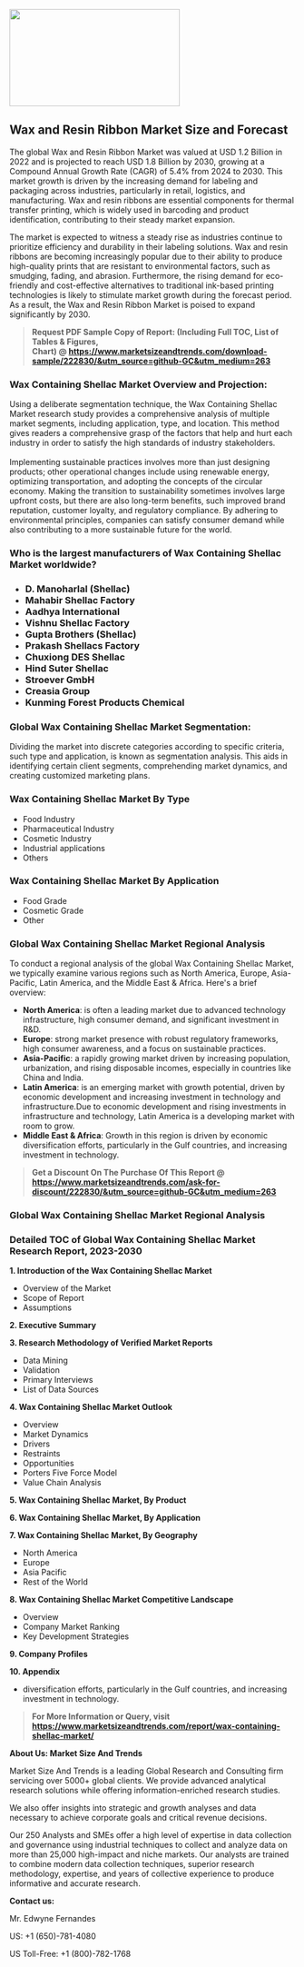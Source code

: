 <p><img class="alignnone size-medium wp-image-20088" src="https://ffe5etoiles.com/wp-content/uploads/2024/12/MST1-300x171.png" alt="" width="300" height="171" /></p><h2>Wax and Resin Ribbon Market Size and Forecast</h2><p>The global Wax and Resin Ribbon Market was valued at USD 1.2 Billion in 2022 and is projected to reach USD 1.8 Billion by 2030, growing at a Compound Annual Growth Rate (CAGR) of 5.4% from 2024 to 2030. This market growth is driven by the increasing demand for labeling and packaging across industries, particularly in retail, logistics, and manufacturing. Wax and resin ribbons are essential components for thermal transfer printing, which is widely used in barcoding and product identification, contributing to their steady market expansion.</p><p>The market is expected to witness a steady rise as industries continue to prioritize efficiency and durability in their labeling solutions. Wax and resin ribbons are becoming increasingly popular due to their ability to produce high-quality prints that are resistant to environmental factors, such as smudging, fading, and abrasion. Furthermore, the rising demand for eco-friendly and cost-effective alternatives to traditional ink-based printing technologies is likely to stimulate market growth during the forecast period. As a result, the Wax and Resin Ribbon Market is poised to expand significantly by 2030.</p></p><blockquote id="" class=""><strong>Request PDF Sample Copy of Report: (Including Full TOC, List of Tables &amp; Figures, Chart)&nbsp;@&nbsp;<strong><a href="https://www.marketsizeandtrends.com/download-sample/222830/&utm_source=github-GC&utm_medium=263" target="_blank">https://www.marketsizeandtrends.com/download-sample/222830/&utm_source=github-GC&utm_medium=263</a></strong></strong></blockquote><h3 id="" class="">Wax Containing Shellac Market&nbsp;Overview and Projection:</h3><p id="" class="">Using a deliberate segmentation technique, the Wax Containing Shellac Market research study provides a comprehensive analysis of multiple market segments, including application, type, and location. This method gives readers a comprehensive grasp of the factors that help and hurt each industry in order to satisfy the high standards of industry stakeholders. <br /> <br />Implementing sustainable practices involves more than just designing products; other operational changes include using renewable energy, optimizing transportation, and adopting the concepts of the circular economy. Making the transition to sustainability sometimes involves large upfront costs, but there are also long-term benefits, such improved brand reputation, customer loyalty, and regulatory compliance. By adhering to environmental principles, companies can satisfy consumer demand while also contributing to a more sustainable future for the world.</p><h3 id="" class="">Who is the largest manufacturers of&nbsp;Wax Containing Shellac Market worldwide?</h3><h3 class=""><p><ul><li>D. Manoharlal (Shellac) </li><li> Mahabir Shellac Factory </li><li> Aadhya International </li><li> Vishnu Shellac Factory </li><li> Gupta Brothers (Shellac) </li><li> Prakash Shellacs Factory </li><li> Chuxiong DES Shellac </li><li> Hind Suter Shellac </li><li> Stroever GmbH </li><li> Creasia Group </li><li> Kunming Forest Products Chemical</li></ul></p></h3><h3 id="" class="">Global&nbsp;Wax Containing Shellac Market Segmentation:</h3><p id="" class="">Dividing the market into discrete categories according to specific criteria, such type and application, is known as segmentation analysis. This aids in identifying certain client segments, comprehending market dynamics, and creating customized marketing plans.</p><h3 id="" class="">Wax Containing Shellac Market&nbsp;By Type</h3><p><p><ul><li>Food Industry</li><li> Pharmaceutical Industry</li><li> Cosmetic Industry</li><li> Industrial applications</li><li> Others</p></li></ul></p></p><h3 id="" class="">Wax Containing Shellac Market&nbsp;By Application</h3><p class=""><p><ul><li>Food Grade</li><li> Cosmetic Grade</li><li> Other</li></ul></p></p><h3 id="" class="">Global Wax Containing Shellac Market Regional Analysis</h3><p id="" class="">To conduct a regional analysis of the global Wax Containing Shellac Market, we typically examine various regions such as North America, Europe, Asia-Pacific, Latin America, and the Middle East &amp; Africa. Here's a brief overview:</p><ul><li><strong>North America</strong>: is often a leading market due to advanced technology infrastructure, high consumer demand, and significant investment in R&amp;D.</li><li><strong>Europe</strong>: strong market presence with robust regulatory frameworks, high consumer awareness, and a focus on sustainable practices.</li><li><strong>Asia-Pacific</strong>: a rapidly growing market driven by increasing population, urbanization, and rising disposable incomes, especially in countries like China and India.</li><li><strong>Latin America</strong>: is an emerging market with growth potential, driven by economic development and increasing investment in technology and infrastructure.Due to economic development and rising investments in infrastructure and technology, Latin America is a developing market with room to grow.</li><li><strong>Middle East &amp; Africa</strong>: Growth in this region is driven by economic diversification efforts, particularly in the Gulf countries, and increasing investment in technology.</li></ul><blockquote id="" class=""><strong>Get a Discount On The Purchase Of This Report @ <strong><a href="https://www.marketsizeandtrends.com/ask-for-discount/222830/&utm_source=github-GC&utm_medium=263" target="_blank">https://www.marketsizeandtrends.com/ask-for-discount/222830/&utm_source=github-GC&utm_medium=263</a></strong></strong></blockquote><h3 id="" class="">Global Wax Containing Shellac Market Regional Analysis</h3><h3 id="" class="">Detailed TOC of Global Wax Containing Shellac Market Research Report, 2023-2030</h3><p id="" class=""><strong>1. Introduction of the Wax Containing Shellac Market</strong></p><ul><li>Overview of the Market</li><li>Scope of Report</li><li>Assumptions</li></ul><p id="" class=""><strong>2. Executive Summary</strong></p><p id="" class=""><strong>3. Research Methodology of Verified Market Reports</strong></p><ul><li>Data Mining</li><li>Validation</li><li>Primary Interviews</li><li>List of Data Sources</li></ul><p id="" class=""><strong>4. Wax Containing Shellac Market Outlook</strong></p><ul><li>Overview</li><li>Market Dynamics</li><li>Drivers</li><li>Restraints</li><li>Opportunities</li><li>Porters Five Force Model</li><li>Value Chain Analysis</li></ul><p id="" class=""><strong>5. Wax Containing Shellac Market, By Product</strong></p><p id="" class=""><strong>6. Wax Containing Shellac Market, By Application</strong></p><p id="" class=""><strong>7. Wax Containing Shellac Market, By Geography</strong></p><ul><li>North America</li><li>Europe</li><li>Asia Pacific</li><li>Rest of the World</li></ul><p id="" class=""><strong>8. Wax Containing Shellac Market Competitive Landscape</strong></p><ul><li>Overview</li><li>Company Market Ranking</li><li>Key Development Strategies</li></ul><p id="" class=""><strong>9. Company Profiles</strong></p><p id="" class=""><strong>10. Appendix</strong></p><ul><li>diversification efforts, particularly in the Gulf countries, and increasing investment in technology.</li></ul><blockquote id="" class=""><strong>For More Information or Query, visit <strong><strong><a href="https://www.marketsizeandtrends.com/report/wax-containing-shellac-market/" target="_blank">https://www.marketsizeandtrends.com/report/wax-containing-shellac-market/</a></strong></strong></strong></blockquote><p id="" class=""><strong>About Us: Market Size And Trends</strong></p><p id="" class="">Market Size And Trends is a leading Global Research and Consulting firm servicing over 5000+ global clients. We provide advanced analytical research solutions while offering information-enriched research studies.</p><p id="" class="">We also offer insights into strategic and growth analyses and data necessary to achieve corporate goals and critical revenue decisions.</p><p id="" class="">Our 250 Analysts and SMEs offer a high level of expertise in data collection and governance using industrial techniques to collect and analyze data on more than 25,000 high-impact and niche markets. Our analysts are trained to combine modern data collection techniques, superior research methodology, expertise, and years of collective experience to produce informative and accurate research.</p><p id="" class=""><strong>Contact us:</strong></p><p id="" class="">Mr. Edwyne Fernandes</p><p id="" class="">US: +1 (650)-781-4080</p><p id="" class="">US Toll-Free: +1 (800)-782-1768</p>
